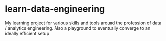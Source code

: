 # learn-data-engineering
My learning project for various skills and tools around the profession of data / analytics engineering. Also a playground to eventually converge to an ideally efficient setup

